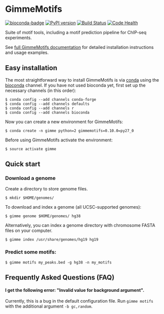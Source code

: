 # GimmeMotifs

[![bioconda-badge](https://img.shields.io/badge/install%20with-bioconda-brightgreen.svg?style=flat)](http://bioconda.github.io)
[![PyPI version](https://badge.fury.io/py/gimmemotifs.svg)](https://badge.fury.io/py/gimmemotifs)
[![Build Status](https://travis-ci.org/simonvh/gimmemotifs.svg?branch=master)](https://travis-ci.org/simonvh/gimmemotifs)
[![Code Health](https://landscape.io/github/simonvh/gimmemotifs/master/landscape.svg?style=flat)](https://landscape.io/github/simonvh/gimmemotifs/master)

Suite of motif tools, including a motif prediction pipeline for ChIP-seq experiments.

See [full GimmeMotifs documentation](http://gimmemotifs.readthedocs.org/) for detailed installation instructions and usage examples.

## Easy installation

The most straightforward way to install GimmeMotifs is via [conda](https://docs.continuum.io/anaconda/) using the [bioconda](https://bioconda.github.io/) channel. If you have not used bioconda yet, first set up the necessary channels (in this order):

```
$ conda config --add channels conda-forge
$ conda config --add channels defaults
$ conda config --add channels r
$ conda config --add channels bioconda
```
Now you can create a new environment for GimmeMotifs:

`$ conda create -n gimme python=2 gimmemotifs=0.10.0=py27_0`

Before using GimmeMotifs activate the environment:

`$ source activate gimme`

## Quick start

### Download a genome

Create a directory to store genome files.

`$ mkdir $HOME/genomes/`

To download and index a genome (all UCSC-supported genomes):

`$ gimme genome $HOME/genomes/ hg38`

Alternatively, you can index a genome directory with chromosome FASTA files on your computer.

`$ gimme index /usr/share/genomes/hg19 hg19`

### Predict some motifs:

`$ gimme motifs my_peaks.bed -g hg38 -n my_motifs`

## Frequently Asked Questions (FAQ)

#### I get the following error: "Invalid value for background argument".

Currently, this is a bug in the default configuration file. Run `gimme motifs` with the additional argument `-b gc,random`. 




